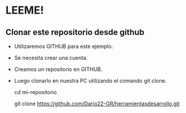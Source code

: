 LEEME!
======

Clonar este repositorio desde github
-------------------------------------

- Utilizaremos GITHUB para este ejemplo.
- Se necesita crear una cuenta.
- Creamos un repositorio en GITHUB.
- Luego clonarlo en nuestra PC utilizando el comando git clone.
    
    cd mi-repositorio
   
    git clone https://github.com/Dario22-GR/herramientasdesarrollo.git




